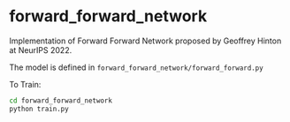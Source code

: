 # forward_forward_network
Implementation of Forward Forward Network proposed by Geoffrey Hinton at NeurIPS 2022.

The model is defined in `forward_forward_network/forward_forward.py`

To Train:

```bash
cd forward_forward_network
python train.py
```
